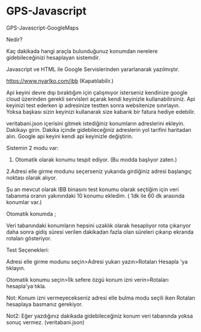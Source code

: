 # GPS-Javascript
GPS-Javascript-GoogleMaps

Nedir?

Kaç dakikada hangi araçla bulunduğunuz konumdan nerelere gidebileceğinizi hesaplayan sistemdir.

Javascript ve HTML ile Google Servislerinden yararlanarak yazılmıştır.

https://www.nyarlko.com/ibb (Kapatılabilir.)

Api keyini devre dışı bıraktığım için çalışmıyor isterseniz kendinize google cloud üzerinden gerekli servisleri açarak kendi keyinizle kullanabilirsiniz.
Api keyinizi test ederken ip adresinize testten sonra websitenize sınırlayın. Yoksa başkası sizin keyinizi kullanarak size kabarık bir fatura hediye edebilir.

veritabani.json içerisini gitmek istediğiniz konumların adreslerini ekleyin.
Dakikayı girin.
Dakika içinde gidebileceğiniz adreslerin yol tarifini haritadan alın.
Google api keyini kendi api keyinizle değiştirin.

Sistemin 2 modu var:

1. Otomatik olarak konumu tespit ediyor. (Bu modda başlıyor zaten.)

2.Adresi elle girme modunu seçerseniz yukarıda girdiğiniz adresi başlangıç noktası olarak alıyor.

Şu an mevcut olarak IBB binasını test konumu olarak seçtiğim için veri tabanıma oranın yakınındaki 10 konumu ekledim. ( 1dk ile 60 dk arasında konumlar var.)


Otomatik konumda ;

Veri tabanındaki konumların hepsini uzaklık olarak hesaplıyor rota çıkarıyor daha sonra gidiş süresi verilen dakikadan fazla olan süreleri çıkarıp ekranda rotaları gösteriyor.

Test Seçenekleri:

Adresi elle girme modunu seçin>Adresi yukarı yazın>Rotaları Hesapla 'ya tıklayın.

Otomatik konumu seçin>İlk sefere özgü konum izni verin>Rotaları hesapla'ya tıkla.

Not: Konum izni vermeyecekseniz adresi elle bulma modu seçili iken Rotaları hesaplaya basmanız gerekiyor.

Not2: Eğer yazdığınız dakikada gidebileceğiniz konum veri tabanında yoksa sonuç vermez.
(veritabani.json)
